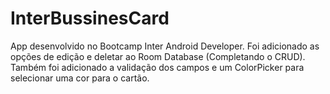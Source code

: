 # InterBussinesCard
App desenvolvido no Bootcamp Inter Android Developer.
Foi adicionado as opções de edição e deletar ao Room Database (Completando o CRUD). Também foi adicionado a validação dos campos e um ColorPicker para selecionar uma cor para o cartão.
